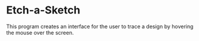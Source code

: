 # Etch-a-Sketch

This program creates an interface for the user to trace a design by hovering the mouse over the screen.
